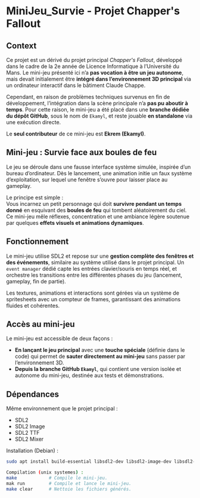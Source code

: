 # MiniJeu_Survie - Projet Chapper's Fallout

## Context

Ce projet est un dérivé du projet principal *Chapper's Fallout*, développé dans le cadre de la 2e année de Licence Informatique à l’Université du Mans. Le mini-jeu présenté ici n’a **pas vocation à être un jeu autonome**, mais devait initialement être **intégré dans l’environnement 3D principal** via un ordinateur interactif dans le bâtiment Claude Chappe.

Cependant, en raison de problèmes techniques survenus en fin de développement, l’intégration dans la scène principale n’a **pas pu aboutir à temps**. Pour cette raison, le mini-jeu a été placé dans une **branche dédiée du dépôt GitHub**, sous le nom de `Ekamyl`, et reste jouable **en standalone** via une exécution directe.

Le **seul contributeur** de ce mini-jeu est **Ekrem (Ekamyl)**.

## Mini-jeu : Survie face aux boules de feu

Le jeu se déroule dans une fausse interface système simulée, inspirée d’un bureau d’ordinateur. Dès le lancement, une animation initie un faux système d’exploitation, sur lequel une fenêtre s’ouvre pour laisser place au gameplay.

Le principe est simple :  
Vous incarnez un petit personnage qui doit **survivre pendant un temps donné** en esquivant des **boules de feu** qui tombent aléatoirement du ciel. Ce mini-jeu mêle réflexes, concentration et une ambiance légère soutenue par quelques **effets visuels et animations dynamiques**.

## Fonctionnement

Le mini-jeu utilise SDL2 et repose sur une **gestion complète des fenêtres et des événements**, similaire au système utilisé dans le projet principal. Un `event manager` dédié capte les entrées clavier/souris en temps réel, et orchestre les transitions entre les différentes phases du jeu (lancement, gameplay, fin de partie).

Les textures, animations et interactions sont gérées via un système de spritesheets avec un compteur de frames, garantissant des animations fluides et cohérentes.

## Accès au mini-jeu

Le mini-jeu est accessible de deux façons :

- **En lançant le jeu principal** avec une **touche spéciale** (définie dans le code) qui permet de **sauter directement au mini-jeu** sans passer par l’environnement 3D.
- **Depuis la branche GitHub `Ekamyl`**, qui contient une version isolée et autonome du mini-jeu, destinée aux tests et démonstrations.

## Dépendances

Même environnement que le projet principal :

- SDL2
- SDL2 Image
- SDL2 TTF
- SDL2 Mixer

Installation (Debian) :
```sh
sudo apt install build-essential libsdl2-dev libsdl2-image-dev libsdl2-ttf-dev libsdl2-mixer-dev

Compilation (unix systemes) :
make            # Compile le mini-jeu.
mak run         # Compile et lance le mini-jeu.
make clear      # Nettoie les fichiers générés.
